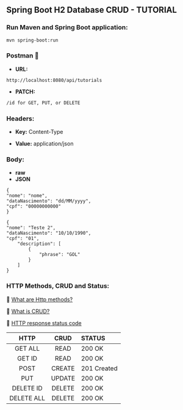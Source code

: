## Spring Boot H2 Database CRUD - TUTORIAL

### Run Maven and Spring Boot application:
```bash  
mvn spring-boot:run
```  

### Postman  :rocket:

- **URL:** 

``` 
http://localhost:8080/api/tutorials
```
- **PATCH:**
```bash 
/id for GET, PUT, or DELETE 
```


### Headers:

- **Key:** Content-Type

- **Value:** application/json

### Body:
- **raw**
- **JSON**

```
{  
"nome": "nome",  
"dataNascimento": "dd/MM/yyyy",  
"cpf": "00000000000"  
}  
```  

```
{  
"nome": "Teste 2",  
"dataNascimento": "10/10/1990",  
"cpf": "01",  
    "description": [
        {
            "phrase": "GOL" 
        }
    ]
}  
```


### HTTP Methods, CRUD and Status:
:rocket: [What are Http methods?](https://developer.mozilla.org/en-US/docs/Web/HTTP/Methods)

:rocket: [What is CRUD?](https://www.codecademy.com/article/what-is-crud)

:rocket: [HTTP response status code](https://developer.mozilla.org/en-US/docs/Web/HTTP/Status)

|    HTTP    |  CRUD  | STATUS      |
|:----------:|:------:|:------------|
|  GET ALL   |  READ  | 200 OK      | 
|   GET ID   |  READ  | 200 OK      |
|    POST    | CREATE | 201 Created |
|    PUT     | UPDATE | 200 OK      |
| DELETE ID  | DELETE | 200 OK      |
| DELETE ALL | DELETE | 200 OK      |